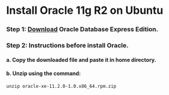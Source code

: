 # Install Oracle 11g R2 on Ubuntu

### Step 1: [Download](https://www.oracle.com/technetwork/database/database-technologies/express-edition/downloads/xe-prior-releases-5172097.html) Oracle Database Express Edition.

### Step 2: Instructions before install Oracle.
#### a. Copy the downloaded file and paste it in home directory.
#### b. Unzip using the command:
```
unzip oracle-xe-11.2.0-1.0.x86_64.rpm.zip
```
